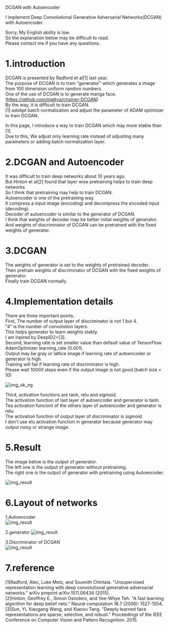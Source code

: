DCGAN with Autoencoder  
  
I implement Deep Convolutional Generative Adversarial Networks(DCGAN) with Autoencoder.  
  
Sorry, My English ability is low.  
So the explanation below may be difficult to read.  
Please contact me if you have any questions.  
  
# 1.introduction  
DCGAN is presented by Radford et al[1] last year.  
The purpose of DCGAN is to train "generator" which generates a image from 100 dimension uniform random numbers.  
One of the use of DCGAN is to generate manga face.(https://github.com/mattya/chainer-DCGAN)  
By the way, it is difficult to train DCGAN.  
[1] adobpt batch normalization and adjust the parameter of ADAM optimizer to train DCGAN.  
  
In this page, I introduce a way to train DCGAN which may more stable than [1].  
Due to this, We adjust only learning rate instead of adjusting many parameters or adding batch normalization layer.  
  
# 2.DCGAN and Autoencoder  
It was difficult to train deep networks about 10 years ago.  
But Hinton et al[2] found that layer wise pretraining helps to train deep networks  
So I think that pretraining may help to train DCGAN.  
Autoencoder is one of the pretraining way.  
It compress a input image (encoding) and decompress the encoded input (decoding).  
Decoder of autoencoder is similar to the generator of DCGAN.  
I think that weights of decoder may be better initial weights of generator.  
And weights of discriminator of DCGAN can be pretrained with the fixed weights of generator.  
  
# 3.DCGAN  
The weights of generator is set to the weights of pretrained decoder.  
Then pretrain weights of discriminator of DCGAN with the fixed weights of generator.  
Finally train DCGAN normally.  

# 4.Implementation details  
There are three important points.  
First, The number of output layer of discriminator is not 1 but 4.  
"4" is the number of convolution layers.  
This helps generator to learn weights stably.  
I am inpired by DeepID2+[3].  
Second, learning rate is set smaller value than default value of TensorFlow AdamOptimizer learning_rate (0.001).  
Output may be gray or lattice image if learning rate of autoencoder or generator is high.  
Training will fail if learning rate of discriminator is high.  
Please wait 10000 steps even if the output image is not good.(batch size = 10) 
  
![img_ok_ng](https://github.com/suzuichi/DCGAN_with_Autoencoder/blob/master/img_ok_ng.jpg)  
 
Third, activation functions are tanh, relu and sigmoid.  
The activation function of last layer of autoencoder and generator is tanh.  
Tea activation funciont of the others layer of autoencoder and generator is relu.  
The activation function of output layer of discriminator is sigmoid.  
I don't use elu activation function in generator because generator may output noisy or strange image.  
  
# 5.Result  
The image below is the output of generator.  
The left one is the output of generator without pretraining.  
The right one is the output of generator with pretraining using Autoencoder.  
  
![img_result](https://github.com/suzuichi/DCGAN_with_Autoencoder/blob/master/img_result.jpg)  
  
# 6.Layout of networks  
1.Autoencoder  
![img_result](https://github.com/suzuichi/DCGAN_with_Autoencoder/blob/master/img_AE.jpg)  
  
2.generator
![img_result](https://github.com/suzuichi/DCGAN_with_Autoencoder/blob/master/img_DCGAN_AE.jpg)  
  
3.Discriminator of DCGAN  
![img_result](https://github.com/suzuichi/DCGAN_with_Autoencoder/blob/master/img_DCGAN.jpg)  
  
# 7.reference  
[1]Radford, Alec, Luke Metz, and Soumith Chintala. "Unsupervised representation learning with deep convolutional generative adversarial networks." arXiv preprint arXiv:1511.06434 (2015).  
[2]Hinton, Geoffrey E., Simon Osindero, and Yee-Whye Teh. "A fast learning algorithm for deep belief nets." Neural computation 18.7 (2006): 1527-1554.  
[3]Sun, Yi, Xiaogang Wang, and Xiaoou Tang. "Deeply learned face representations are sparse, selective, and robust." Proceedings of the IEEE Conference on Computer Vision and Pattern Recognition. 2015.  